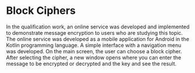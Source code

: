 # Block Ciphers
In the qualification work, an online service was developed and implemented to demonstrate message 
encryption to users who are studying this topic. The online service was developed as a mobile application for Android in the Kotlin programming language. 
A simple interface with a navigation menu was developed. On the main screen, the user can choose a block cipher. After selecting the cipher, a new window opens where you can enter the message 
to be encrypted or decrypted and the key and see the result.
